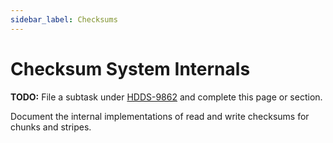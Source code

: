 ```yaml
---
sidebar_label: Checksums
---
```


# Checksum System Internals

**TODO:** File a subtask under [HDDS-9862](https://issues.apache.org/jira/browse/HDDS-9862) and complete this page or section.

Document the internal implementations of read and write checksums for chunks and stripes.
